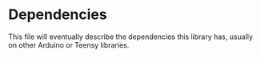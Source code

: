 # Dependencies
<p>This file will eventually describe the dependencies this library has, usually on other Arduino or Teensy libraries.</p>
